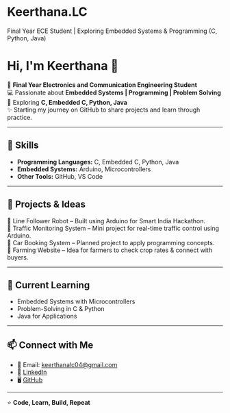 # Keerthana.LC
Final Year ECE Student | Exploring Embedded Systems &amp; Programming (C, Python, Java)
# Hi, I'm Keerthana 👋  

🌱 **Final Year Electronics and Communication Engineering Student**  
💻 Passionate about **Embedded Systems | Programming | Problem Solving**  
🚀 Exploring **C, Embedded C, Python, Java**  
✨ Starting my journey on GitHub to share projects and learn through practice.  

---

## 🔧 Skills  
- **Programming Languages:** C, Embedded C, Python, Java  
- **Embedded Systems:** Arduino, Microcontrollers  
- **Other Tools:** GitHub, VS Code  

---

## 📂 Projects & Ideas  
🤖 Line Follower Robot – Built using Arduino for Smart India Hackathon.  
🚦 Traffic Monitoring System – Mini project for real-time traffic control using Arduino.  
🚗 Car Booking System – Planned project to apply programming concepts.  
🌾 Farming Website – Idea for farmers to check crop rates & connect with buyers.  

---

## 🌱 Current Learning  
- Embedded Systems with Microcontrollers  
- Problem-Solving in C & Python  
- Java for Applications  

---

## 📫 Connect with Me  
- 📧 Email: keerthanalc04@gmail.com  
- 💼 [LinkedIn](https://www.linkedin.com/in/keerthana-lc-04aa44250)  
- 🖥️ [GitHub](https://github.com/Keerthana-LC)  

---

⭐️ **Code, Learn, Build, Repeat**
